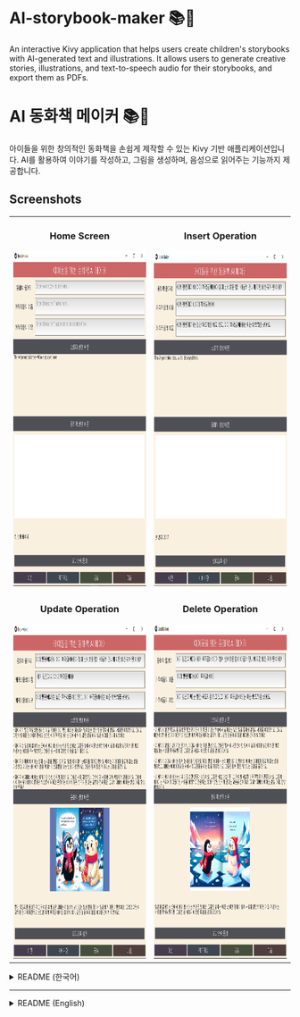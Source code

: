 # AI-storybook-maker 📚🤖
An interactive Kivy application that helps users create children's storybooks with AI-generated text and illustrations. It allows users to generate creative stories, illustrations, and text-to-speech audio for their storybooks, and export them as PDFs.

# AI 동화책 메이커 📚🤖
아이들을 위한 창의적인 동화책을 손쉽게 제작할 수 있는 Kivy 기반 애플리케이션입니다. AI를 활용하여 이야기를 작성하고, 그림을 생성하며, 음성으로 읽어주는 기능까지 제공합니다.

## Screenshots

<table>
<tr>
    <td align="center">
        <h3>Home Screen</h3>
        <img src="./image/1.png" width="300" height="600"/>
    </td>
    <td align="center">
        <h3>Insert Operation</h3>
        <img src="./image/2.png" width="300" height="600"/>
    </td>
</tr>
<tr>
    <td align="center">
        <h3>Update Operation</h3>
        <img src="./image/3.png" width="300" height="600"/>
    </td>
    <td align="center">
        <h3>Delete Operation</h3>
        <img src="./image/4.png" width="300" height="600"/>
    </td>
</tr>
</table>


<details>
<summary>README (한국어)</summary>

## 주요 기능 ✨
- **AI 스토리 생성**: 어린이를 위한 간결하고 감성적인 4페이지 분량의 동화책 이야기를 생성합니다.
- **AI 그림 생성**: 각 페이지에 적합한 따뜻하고 화려한 동화책 이미지를 생성합니다.
- **텍스트 음성 변환(TTS)**: 동화 내용을 음성으로 들려줍니다.
- **PDF 저장 및 공유**: 동화책을 PDF로 저장하고 공유할 수 있습니다.

---

## 사용된 API 및 라이브러리 📋
- **OpenAI API**: GPT-4 모델을 이용한 스토리 생성 및 DALL-E 모델을 이용한 이미지 생성.
- **ReportLab**: PDF 생성.
- **Plyer**: 파일 저장 및 공유.
- **Pygame**: 텍스트 음성 변환(TTS) 출력.
- **Kivy**: GUI 개발.

---

## 설치 및 실행 방법 ⚙️
1. **필요 라이브러리 설치**
   ```bash
   pip install kivy plyer reportlab pygame openai python-dotenv requests
2. **.env 파일 생성**
   - 프로젝트 루트 디렉토리에 ```.env``` 파일을 생성하고 OpenAI API 키를 입력합니다.
3. **어플리케이션 실행**
   ```bash
   python main.py

## 기대 효과 🎯
- **창의력 증진**: AI를 활용한 스토리와 그림 생성으로 창의적인 동화책 제작 가능.
- **시간 절약**: 간단한 입력만으로 완성도 높은 동화책 제작.
- **다양한 활용성**: 부모, 교사, 어린이를 위한 맞춤형 콘텐츠 제작 가능.

## 기여 방법 🤝
1. 이 레포지토리를 포크합니다.
2. 새로운 브랜치를 생성합니다: ```git checkout -b feature/your-feature-name```
3. 변경 사항을 커밋합니다: ```git commit -m 'Add some feature'```
4. 브랜치에 푸시합니다: ```git push origin feature/your-feature-name```
5. 풀 리퀘스트를 생성합니다.

## 라이선스 📝
이 프로젝트는 MIT 라이선스를 따릅니다. 자세한 내용은 [LICENSE](./LICENSE)를 참조하세요.
</details>

---

<details> <summary>README (English)</summary>
  
## Key Features ✨
- **AI Story Generation**: Generates concise and emotional 4-page storybooks tailored for children.
- **AI Illustration Creation**: Produces colorful and warm storybook illustrations matching each page.
- **Text-to-Speech (TTS)**: Converts the story text into speech for an immersive experience.
- **PDF Save and Share**: Exports storybooks as PDFs for saving and sharing.

---

## APIs and Libraries Used 📋
- **OpenAI API**: GPT-4 for story generation and DALL-E for illustration creation.
- **ReportLab**: PDF generation.
- **Plyer**: File saving and sharing.
- **Pygame**: Text-to-Speech (TTS) audio playback.
- **Kivy**: GUI development.

## Installation and Execution ⚙️
1. **Install Required Libraries**
   ```bash
   pip install kivy plyer reportlab pygame openai python-dotenv requests
   
2. **Create .env File**
   - Create a ```.env``` file in the project root directory and add your OpenAI API key:
3. **Run the Application**
   ```bash
   python main.py

## Benefits 🎯
- **Boost Creativity**: Create imaginative storybooks with AI-generated stories and illustrations.
- **Time-Saving**: Quickly produce high-quality storybooks with minimal input.
- **Versatility**: Suitable for parents, teachers, and children to create personalized content.

## Contribution 🤝
1. Fork this repository.
2. Create a new branch: ```git checkout -b feature/your-feature-name```
3. Commit your changes: ```git commit -m 'Add some feature'```
4. Push to the branch: ```git push origin feature/your-feature-name```
5. Open a pull request.

## 라이선스 📝
This project is licensed under the MIT License. See [LICENSE](./LICENSE) for more details. 
</details>
   

